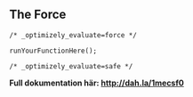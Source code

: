 ## The Force

	/* _optimizely_evaluate=force */

    runYourFunctionHere();

	/* _optimizely_evaluate=safe */

**Full dokumentation här: http://dah.la/1mecsf0**
